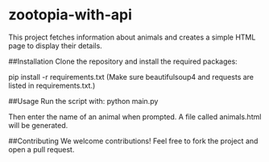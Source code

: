 # zootopia-with-api
This project fetches information about animals and creates a simple HTML page to display their details.

##Installation
Clone the repository and install the required packages:



pip install -r requirements.txt
(Make sure beautifulsoup4 and requests are listed in requirements.txt.)

##Usage
Run the script with:
python main.py

Then enter the name of an animal when prompted.
A file called animals.html will be generated.

##Contributing
We welcome contributions!
Feel free to fork the project and open a pull request.


